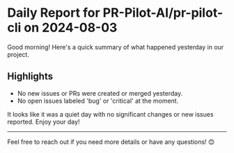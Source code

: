 # Daily Report for PR-Pilot-AI/pr-pilot-cli on 2024-08-03

Good morning! Here's a quick summary of what happened yesterday in our project.

## Highlights
- No new issues or PRs were created or merged yesterday.
- No open issues labeled 'bug' or 'critical' at the moment.

It looks like it was a quiet day with no significant changes or new issues reported. Enjoy your day!

---

Feel free to reach out if you need more details or have any questions! 😊
